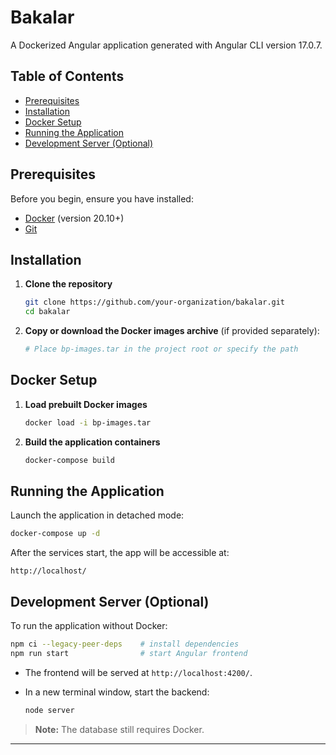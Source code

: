 # Bakalar

A Dockerized Angular application generated with Angular CLI version 17.0.7.

## Table of Contents

- [Prerequisites](#prerequisites)
- [Installation](#installation)
- [Docker Setup](#docker-setup)
- [Running the Application](#running-the-application)
- [Development Server (Optional)](#development-server-optional)

## Prerequisites

Before you begin, ensure you have installed:

- [Docker](https://docs.docker.com/get-docker/) (version 20.10+)
- [Git](https://git-scm.com/downloads)

## Installation

1. **Clone the repository**

   ```bash
   git clone https://github.com/your-organization/bakalar.git
   cd bakalar
   ```

2. **Copy or download the Docker images archive** (if provided separately):

   ```bash
   # Place bp-images.tar in the project root or specify the path
   ```

## Docker Setup

1. **Load prebuilt Docker images**

   ```bash
   docker load -i bp-images.tar
   ```

2. **Build the application containers**

   ```bash
   docker-compose build
   ```

## Running the Application

Launch the application in detached mode:

```bash
docker-compose up -d
```

After the services start, the app will be accessible at:

```
http://localhost/
```

## Development Server (Optional)

To run the application without Docker:

```bash
npm ci --legacy-peer-deps    # install dependencies
npm run start                # start Angular frontend
```

- The frontend will be served at `http://localhost:4200/`.
- In a new terminal window, start the backend:

  ```bash
  node server
  ```

> **Note:** The database still requires Docker.

---
